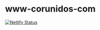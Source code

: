 # www-corunidos-com
[![Netlify Status](https://api.netlify.com/api/v1/badges/335f50cf-02a9-4dd0-90c8-17120ebc547b/deploy-status)](https://app.netlify.com/sites/www-corunidos-com/deploys)
